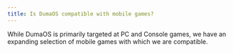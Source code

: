```yaml
---
title: Is DumaOS compatible with mobile games?
---
```


While DumaOS is primarily targeted at PC and Console games, we have an expanding selection of mobile games with which we are compatible.
